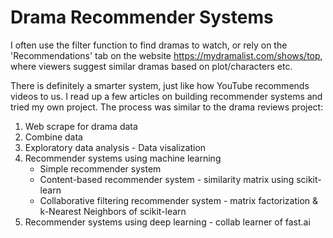 # Drama Recommender Systems

I often use the filter function to find dramas to watch, or rely on the 'Recommendations' tab on the website https://mydramalist.com/shows/top, where viewers suggest similar dramas based on plot/characters etc.

There is definitely a smarter system, just like how YouTube recommends videos to us. I read up a few articles on building recommender systems and tried my own project. The process was similar to the drama reviews project:

1. Web scrape for drama data
2. Combine data
3. Exploratory data analysis - Data visalization
4. Recommender systems using machine learning 
   - Simple recommender system
   - Content-based recommender system - similarity matrix using scikit-learn
   - Collaborative filtering recommender system - matrix factorization & k-Nearest Neighbors of scikit-learn
5. Recommender systems using deep learning - collab learner of fast.ai
